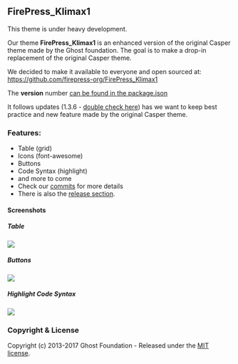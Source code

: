 ## FirePress_Klimax1

This theme is under heavy development. 

Our theme **FirePress_Klimax1** is an enhanced version of the original Casper theme made by the Ghost foundation. The goal is to make a drop-in replacement of the original Casper theme. 

We decided to make it available to everyone and open sourced at: https://github.com/firepress-org/FirePress_Klimax1

The **version** number [can be found in the package.json](https://github.com/firepress-org/FirePress_Klima1x/blob/master/package.json#L5)

It follows updates (1.3.6 - [double check here](https://github.com/TryGhost/Casper/blob/master/package.json#L5)) has we want to keep best practice and new feature made by the original Casper theme.

### Features: 

- Table (grid)
- Icons (font-awesome)
- Buttons
- Code Syntax (highlight) 
- and more to come
- Check our [commits](https://github.com/firepress-org/FirePress_Klimax1/commits/master) for more details
- There is also the [release section](https://github.com/firepress-org/FirePress_Klimax1/releases).

#### Screenshots

##### Table
![](https://raw.githubusercontent.com/firepress-org/theme-assets/master/common-tools/screenshots/table-grid.png)

##### Buttons
![](https://raw.githubusercontent.com/firepress-org/theme-assets/master/common-tools/screenshots/buttons.png)

##### Highlight Code Syntax
![](https://raw.githubusercontent.com/firepress-org/theme-assets/master/common-tools/screenshots/highlight-syntax.png)

### Copyright & License

Copyright (c) 2013-2017 Ghost Foundation - Released under the [MIT license](LICENSE).